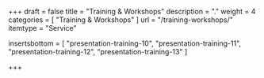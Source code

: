 +++
draft 			= false
title 			= "Training & Workshops"
description		= "."
weight			= 4
categories		= [ "Training & Workshops" ]
url 				= "/training-workshops/"
itemtype		= "Service"

insertsbottom	= [
	"presentation-training-10",
	"presentation-training-11",
	"presentation-training-12",
	"presentation-training-13"
]

+++
